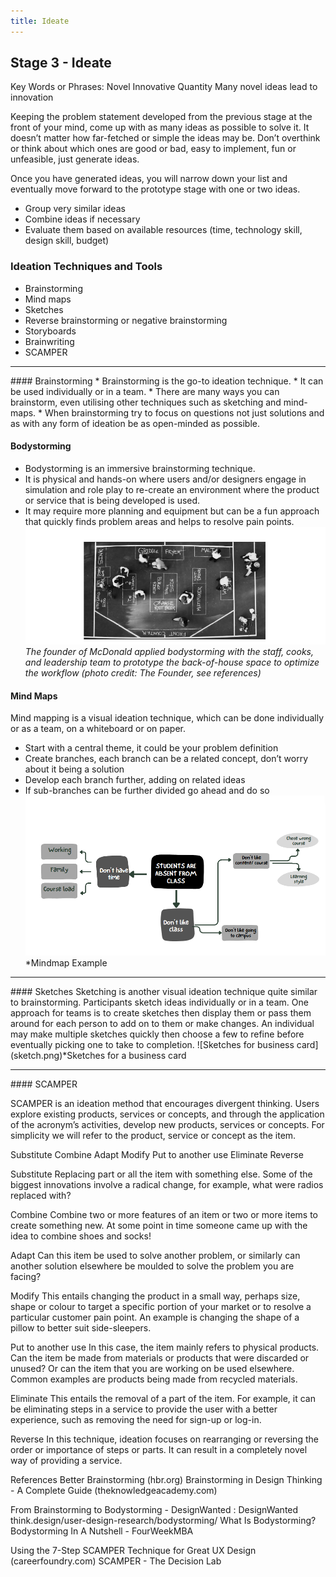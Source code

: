 ```yaml
---
title: Ideate
---
```


## Stage 3 - Ideate
Key Words or Phrases: Novel Innovative Quantity
Many novel ideas lead to innovation
 
Keeping the problem statement developed from the previous stage at the front of your mind, come up with as many ideas as possible to solve it. It doesn’t matter how far-fetched or simple the ideas may be. Don’t overthink or think about which ones are good or bad, easy to implement, fun or unfeasible, just generate ideas.
 
Once you have generated ideas, you will narrow down your list and eventually move forward to the prototype stage with one or two ideas.
* Group very similar ideas
* Combine ideas if necessary
* Evaluate them based on available resources (time, technology skill, design skill, budget)
 
### Ideation Techniques and Tools
* Brainstorming
* Mind maps
* Sketches
* Reverse brainstorming or negative brainstorming
* Storyboards
* Brainwriting
* SCAMPER



<hr>
#### Brainstorming
* Brainstorming is the go-to ideation technique. 
* It can be used individually or in a team. 
* There are many ways you can brainstorm, even utilising other techniques such as sketching and mind-maps. 
* When brainstorming try to focus on questions not just solutions and as with any form of ideation be as open-minded as possible.

#### Bodystorming
* Bodystorming is an immersive brainstorming technique. 
* It is physical and hands-on where users and/or designers engage in simulation and role play to re-create an environment where the product or service that is being developed is used. 
* It may require more planning and equipment but can be a fun approach that quickly finds problem areas and helps to resolve pain points.
![Black and white photo of McDonald's the staff, cooks, and leadership team to prototype the back-of-house space to optimize the workflow](bodystorming.png)*The founder of McDonald applied bodystorming with the staff, cooks, and leadership team to prototype the back-of-house space to optimize the workflow (photo credit: The Founder, see references)*
#### Mind Maps
Mind mapping is a visual ideation technique, which can be done individually or as a team, on a whiteboard or on paper. 
* Start with a central theme, it could be your problem definition
* Create branches, each branch can be a related concept, don’t worry about it being a solution
* Develop each branch further, adding on related ideas
* If sub-branches can be further divided go ahead and do so
![Mindmap example](mindmap.png)*Mindmap Example
<hr>
#### Sketches
Sketching is another visual ideation technique quite similar to brainstorming. Participants sketch ideas individually or in a team. 
One approach for teams is to create sketches then display them or pass them around for each person to add on to them or make changes. 
An individual may make multiple sketches quickly then choose a few to refine before eventually picking one to take to completion.
![Sketches for business card](sketch.png)*Sketches for a business card
<hr>
#### SCAMPER

SCAMPER is an ideation method that encourages divergent thinking. Users explore existing products, services or concepts, and through the application of the acronym’s activities, develop new products, services or concepts. 
For simplicity we will refer to the product, service or concept as the item.

Substitute
Combine 
Adapt
Modify
Put to another use
Eliminate
Reverse


Substitute
Replacing part or all the item with something else. Some of the biggest innovations involve a radical change, for example, what were radios replaced with?

Combine
Combine two or more features of an item or two or more items to create something new. At some point in time someone came up with the idea to combine shoes and socks!

Adapt
Can this item be used to solve another problem, or similarly can another solution elsewhere be moulded to solve the problem you are facing?

Modify
This entails changing the product in a small way, perhaps size, shape or colour to target a specific portion of your market or to resolve a particular customer pain point. An example is changing the shape of a pillow to better suit side-sleepers.

Put to another use
In this case, the item mainly refers to physical products. Can the item be made from materials or products that were discarded or unused? Or can the item that you are working on be used elsewhere. Common examples are products being made from recycled materials.

Eliminate
This entails the removal of a part of the item. For example, it can be eliminating steps in a service to provide the user with a better experience, such as removing the need for sign-up or log-in.

Reverse
In this technique, ideation focuses on rearranging or reversing the order or importance of steps or parts. It can result in a completely novel way of providing a service.


References
Better Brainstorming (hbr.org)
Brainstorming in Design Thinking - A Complete Guide (theknowledgeacademy.com)

From Brainstorming to Bodystorming - DesignWanted : DesignWanted
think.design/user-design-research/bodystorming/
What Is Bodystorming? Bodystorming In A Nutshell - FourWeekMBA


Using the 7-Step SCAMPER Technique for Great UX Design (careerfoundry.com)
SCAMPER - The Decision Lab
